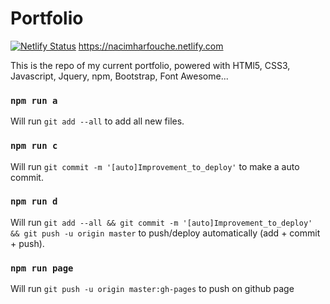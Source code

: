 # Portfolio
[![Netlify Status](https://api.netlify.com/api/v1/badges/0f4e90b9-a61c-4ad2-be7c-0b96b781597b/deploy-status)](https://app.netlify.com/sites/nacimharfouche/deploys)
https://nacimharfouche.netlify.com

This is the repo of my current portfolio, powered with HTMl5, CSS3, Javascript, Jquery, npm, Bootstrap, Font Awesome... 

### `npm run a`
Will run `git add --all` to add all new files.

### `npm run c`
Will run `git commit -m '[auto]Improvement_to_deploy'` to make a auto commit.

### `npm run d`
Will run `git add --all && git commit -m '[auto]Improvement_to_deploy' && git push -u origin master` to push/deploy automatically (add + commit + push).

### `npm run page`
Will run `git push -u origin master:gh-pages` to push on github page